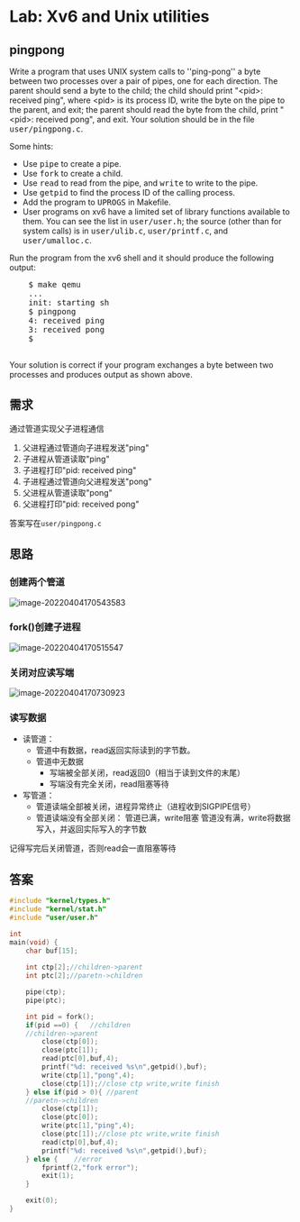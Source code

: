 <h1>Lab: Xv6 and Unix utilities</h1>
<h2>pingpong <script>g("easy")</script></h2>

<div class="required">
<p> Write a program that uses UNIX system calls to ''ping-pong'' a
  byte between two processes over a pair of pipes, one for each
  direction.
  The parent should send a byte to the child;
  the child should print "&lt;pid&gt;: received ping",
  where &lt;pid&gt; is its process ID,
  write the byte on the pipe to the parent,
  and exit;
  the parent should read the byte from the child,
  print "&lt;pid&gt;: received pong",
  and exit.
  Your
  solution should be in the file <tt>user/pingpong.c</tt>.
</div>

<p>Some hints:
  <ul>
    <li>Use <tt>pipe</tt> to create a pipe.
    <li>Use <tt>fork</tt> to create a child.
    <li>Use <tt>read</tt> to read from the pipe, and <tt>write</tt> to write to the pipe.
    <li>Use <tt>getpid</tt> to find the process ID of the calling process.
    <li>Add the program to <tt>UPROGS</tt> in Makefile.
    <li>User programs on xv6 have a limited set of library
    functions available to them. You can see the list in
    <tt>user/user.h</tt>; the source (other than for system calls)
    is in <tt>user/ulib.c</tt>, <tt>user/printf.c</tt>,
    and <tt>user/umalloc.c</tt>.
  </ul>
  <p>Run the program from the xv6 shell and it should produce the
  following output:
  <pre>
    $ <kbd>make qemu</kbd>
    ...
    init: starting sh
    $ <kbd>pingpong</kbd>
    4: received ping
    3: received pong
    $
  </pre>
    <p>Your solution is correct if your program exchanges a byte
    between two processes and produces output as shown above.



## 需求

通过管道实现父子进程通信

1. 父进程通过管道向子进程发送"ping"
2. 子进程从管道读取"ping"
3. 子进程打印"pid: received ping"
4. 子进程通过管道向父进程发送"pong"
5. 父进程从管道读取"pong"
6. 父进程打印"pid: received pong"

答案写在`user/pingpong.c`

## 思路

### 创建两个管道

![image-20220404170543583](https://s2.loli.net/2022/04/04/Toi3naIkz4Crjet.png)

### fork()创建子进程

![image-20220404170515547](https://s2.loli.net/2022/04/04/vXBSFA7ZbTaGPY4.png)



### 关闭对应读写端

![image-20220404170730923](https://s2.loli.net/2022/04/04/vzjcdHBsqmJhi3f.png)

### 读写数据

* 读管道：
	* 管道中有数据，read返回实际读到的字节数。
	* 管道中无数据
		* 写端被全部关闭，read返回0（相当于读到文件的末尾）
		* 写端没有完全关闭，read阻塞等待
* 写管道：
	* 管道读端全部被关闭，进程异常终止（进程收到SIGPIPE信号）
	* 管道读端没有全部关闭：
		        管道已满，write阻塞
		        管道没有满，write将数据写入，并返回实际写入的字节数

记得写完后关闭管道，否则read会一直阻塞等待

## 答案

```c
#include "kernel/types.h"
#include "kernel/stat.h"
#include "user/user.h"

int
main(void) {
	char buf[15];
	
	int ctp[2];//children->parent
	int ptc[2];//paretn->children

	pipe(ctp);
	pipe(ptc);

	int pid = fork();
	if(pid ==0) {	//children 
	//children->parent
		close(ctp[0]);
		close(ptc[1]);
		read(ptc[0],buf,4);
		printf("%d: received %s\n",getpid(),buf);
		write(ctp[1],"pong",4);
		close(ctp[1]);//close ctp write,write finish
	} else if(pid > 0){	//parent
	//paretn->children
		close(ctp[1]);	
		close(ptc[0]);
		write(ptc[1],"ping",4);
		close(ptc[1]);//close ptc write,write finish
		read(ctp[0],buf,4);
		printf("%d: received %s\n",getpid(),buf);
	} else {	//error
		fprintf(2,"fork error");
		exit(1);
	}

	exit(0);
} 
```

